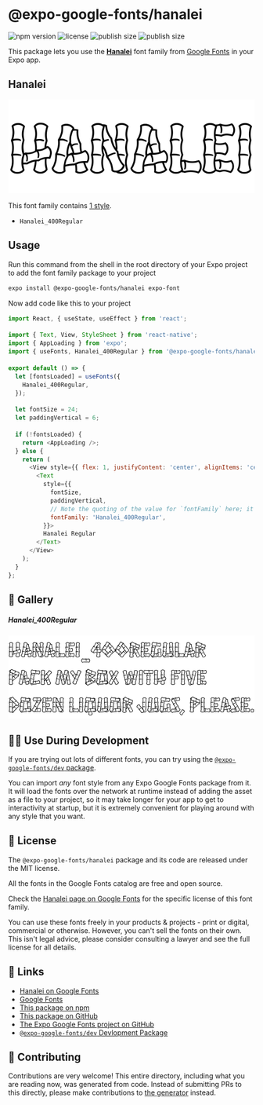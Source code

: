 # @expo-google-fonts/hanalei

![npm version](https://flat.badgen.net/npm/v/@expo-google-fonts/hanalei)
![license](https://flat.badgen.net/github/license/expo/google-fonts)
![publish size](https://flat.badgen.net/packagephobia/install/@expo-google-fonts/hanalei)
![publish size](https://flat.badgen.net/packagephobia/publish/@expo-google-fonts/hanalei)

This package lets you use the [**Hanalei**](https://fonts.google.com/specimen/Hanalei) font family from [Google Fonts](https://fonts.google.com/) in your Expo app.

## Hanalei

![Hanalei](./font-family.png)

This font family contains [1 style](#-gallery).

- `Hanalei_400Regular`

## Usage

Run this command from the shell in the root directory of your Expo project to add the font family package to your project
```sh
expo install @expo-google-fonts/hanalei expo-font
```

Now add code like this to your project
```js
import React, { useState, useEffect } from 'react';

import { Text, View, StyleSheet } from 'react-native';
import { AppLoading } from 'expo';
import { useFonts, Hanalei_400Regular } from '@expo-google-fonts/hanalei';

export default () => {
  let [fontsLoaded] = useFonts({
    Hanalei_400Regular,
  });

  let fontSize = 24;
  let paddingVertical = 6;

  if (!fontsLoaded) {
    return <AppLoading />;
  } else {
    return (
      <View style={{ flex: 1, justifyContent: 'center', alignItems: 'center' }}>
        <Text
          style={{
            fontSize,
            paddingVertical,
            // Note the quoting of the value for `fontFamily` here; it expects a string!
            fontFamily: 'Hanalei_400Regular',
          }}>
          Hanalei Regular
        </Text>
      </View>
    );
  }
};

```

## 🔡 Gallery

##### Hanalei_400Regular
![Hanalei_400Regular](./Hanalei_400Regular.ttf.png)


## 👩‍💻 Use During Development

If you are trying out lots of different fonts, you can try using the [`@expo-google-fonts/dev` package](https://github.com/expo/google-fonts/tree/master/font-packages/dev#readme).

You can import *any* font style from any Expo Google Fonts package from it. It will load the fonts
over the network at runtime instead of adding the asset as a file to your project, so it may take longer
for your app to get to interactivity at startup, but it is extremely convenient
for playing around with any style that you want.

## 📖 License

The `@expo-google-fonts/hanalei` package and its code are released under the MIT license.

All the fonts in the Google Fonts catalog are free and open source.

Check the [Hanalei page on Google Fonts](https://fonts.google.com/specimen/Hanalei) for the specific license of this font family.

You can use these fonts freely in your products & projects - print or digital, commercial or otherwise. However, you can't sell the fonts on their own. This isn't legal advice, please consider consulting a lawyer and see the full license for all details.

## 🔗 Links

- [Hanalei on Google Fonts](https://fonts.google.com/specimen/Hanalei)
- [Google Fonts](https://fonts.google.com/)
- [This package on npm](https://www.npmjs.com/package/@expo-google-fonts/hanalei)
- [This package on GitHub](https://github.com/expo/google-fonts/tree/master/font-packages/hanalei)
- [The Expo Google Fonts project on GitHub](https://github.com/expo/google-fonts)
- [`@expo-google-fonts/dev` Devlopment Package](https://github.com/expo/google-fonts/tree/master/font-packages/dev)

## 🤝 Contributing

Contributions are very welcome! This entire directory, including what you are reading now, was generated from code. Instead of submitting PRs to this directly, please make contributions to [the generator](https://github.com/expo/google-fonts/tree/master/packages/generator) instead.
